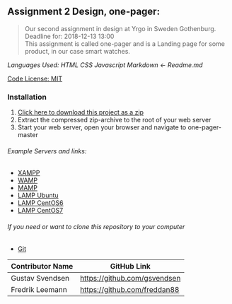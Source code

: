## Assignment 2 Design, one-pager:

> Our second assignment in design at Yrgo in Sweden Gothenburg. Deadline for: 2018-12-13 13:00 <br/>
This assignment is called one-pager and is a Landing page for some product, in our case smart watches.

_Languages Used:_
_HTML CSS Javascript Markdown <- Readme.md_

[Code License: MIT](https://choosealicense.com/licenses/mit/)

### Installation
1. [Click here to download this project as a zip](one-pager.zip?raw=true)
2. Extract the compressed zip-archive to the root of your web server
3. Start your web server, open your browser and navigate to one-pager-master

###### Example Servers and links:
- [XAMPP](https://www.apachefriends.org/index.html "Download XAMPP for Windows Linux Mac") 
- [WAMP](https://bitnami.com/stack/wamp/installer "Download WAMP for Windows Mac Linux")
- [MAMP](https://www.mamp.info/en/downloads "Download MAMP for Mac Windows")
- [LAMP Ubuntu](https://www.digitalocean.com/community/tutorials/how-to-install-linux-apache-mysql-php-lamp-stack-ubuntu-18-04 "Install LAMP on Ubuntu Linux")
- [LAMP CentOS6](https://www.digitalocean.com/community/tutorials/how-to-install-linux-apache-mysql-php-lamp-stack-on-centos-6 "Install LAMP on CentOS6 Linux")
- [LAMP CentOS7](https://www.digitalocean.com/community/tutorials/how-to-install-linux-apache-mysql-php-lamp-stack-on-centos-7 "Install LAMP on CentOS7 Linux")

###### If you need or want to clone this repository to your computer
- [Git](https://git-scm.com/downloads "Git downloads Mac Windows Linux/Unix") 

|Contributor Name|GitHub Link
|-|-|
|Gustav Svendsen|https://github.com/gsvendsen
|Fredrik Leemann|https://github.com/freddan88
